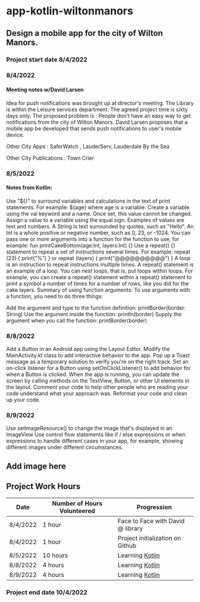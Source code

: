 # app-kotlin-wiltonmanors
## Design a mobile app for the city of Wilton Manors.

### Project start date 8/4/2022

### 8/4/2022 

#### Meeting notes w/David Larsen

Idea for push notifications was brought up at director's meeting. The Library is within the Leisure services department. The agreed project time is sixty days only. The proposed problem is : People don't have an easy way to get notifications from the city of Wilton Manors. David Larsen proposes that a mobile app be developed that sends push notifications to user's mobile device. 

Other City Apps : SaferWatch , LauderServ, Lauderdale By the Sea

Other City Publications : Town Crier

### 8/5/2022

#### Notes from Kotlin: 

Use "${}" to surround variables and calculations in the text of print statements. For example: ${age} where age is a variable.
Create a variable using the val keyword and a name. Once set, this value cannot be changed. Assign a value to a variable using the equal sign. Examples of values are text and numbers.
A String is text surrounded by quotes, such as "Hello".
An Int is a whole positive or negative number, such as 0, 23, or -1024.
You can pass one or more arguments into a function for the function to use, for example: fun printCakeBottom(age:Int, layers:Int) {}
Use a repeat() {} statement to repeat a set of instructions several times. For example: repeat (23) { print("%") } or repeat (layers) { print("@@@@@@@@@@") }
A loop is an instruction to repeat instructions multiple times. A repeat() statement is an example of a loop.
You can nest loops, that is, put loops within loops. For example, you can create a repeat() statement within a repeat() statement to print a symbol a number of times for a number of rows, like you did for the cake layers.
Summary of using function arguments: To use arguments with a function, you need to do three things:

Add the argument and type to the function definition: printBorder(border: String)
Use the argument inside the function: println(border)
Supply the argument when you call the function: printBorder(border)


### 8/8/2022

Add a Button in an Android app using the Layout Editor.
Modify the MainActivity.kt class to add interactive behavior to the app.
Pop up a Toast message as a temporary solution to verify you're on the right track.
Set an on-click listener for a Button using setOnClickListener() to add behavior for when a Button is clicked.
When the app is running, you can update the screen by calling methods on the TextView, Button, or other UI elements in the layout.
Comment your code to help other people who are reading your code understand what your approach was.
Reformat your code and clean up your code.

### 8/9/2022

Use setImageResource() to change the image that's displayed in an ImageView
Use control flow statements like if / else expressions or when expressions to handle different cases in your app, for example, showing different images under different circumstances.

## Add image here

## Project Work Hours

| Date | Number of Hours Volunteered | Progression |
| --------------- | --------------- | --------------- |
| 8/4/2022 | 1 hour | Face to Face with David @ library |
| 8/4/2022 | 1 hour | Project initialization on Github |
| 8/5/2022 | 10 hours | Learning [Kotlin](https://developer.android.com/courses/pathways) |
| 8/8/2022 | 4 hours | Learning [Kotlin](https://developer.android.com/courses/pathways) |
| 8/9/2022 | 4 hours | Learning [Kotlin](https://developer.android.com/courses/pathways) |


### Project end date 10/4/2022 
